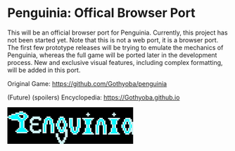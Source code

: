 # Penguinia: Offical Browser Port

This will be an official browser port for Penguinia. Currently, this project has not been started yet. Note that this is not a web port, it is a browser port. The first few prototype releases will be trying to emulate the mechanics of Penguinia, whereas the full game will be ported later in the development process. New and exclusive visual features, including complex formatting, will be added in this port.

Original Game: https://github.com/Gothyoba/penguinia

(Future) (spoilers) Encyclopedia: https://Gothyoba.github.io

![alt text](https://raw.githubusercontent.com/Gothyoba/penguinia-browser/main/images/logo.png)

